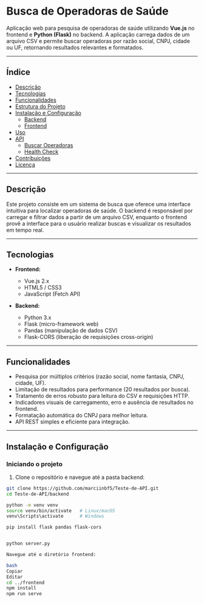 # Busca de Operadoras de Saúde

Aplicação web para pesquisa de operadoras de saúde utilizando **Vue.js** no frontend e **Python (Flask)** no backend. A aplicação carrega dados de um arquivo CSV e permite buscar operadoras por razão social, CNPJ, cidade ou UF, retornando resultados relevantes e formatados.

---

## Índice

- [Descrição](#descrição)  
- [Tecnologias](#tecnologias)  
- [Funcionalidades](#funcionalidades)  
- [Estrutura do Projeto](#estrutura-do-projeto)  
- [Instalação e Configuração](#instalação-e-configuração)  
  - [Backend](#backend)  
  - [Frontend](#frontend)  
- [Uso](#uso)  
- [API](#api)  
  - [Buscar Operadoras](#buscar-operadoras)  
  - [Health Check](#health-check)  
- [Contribuições](#contribuições)  
- [Licença](#licença)  

---

## Descrição

Este projeto consiste em um sistema de busca que oferece uma interface intuitiva para localizar operadoras de saúde. O backend é responsável por carregar e filtrar dados a partir de um arquivo CSV, enquanto o frontend provê a interface para o usuário realizar buscas e visualizar os resultados em tempo real.

---

## Tecnologias

- **Frontend:**  
  - Vue.js 2.x  
  - HTML5 / CSS3  
  - JavaScript (Fetch API)  

- **Backend:**  
  - Python 3.x  
  - Flask (micro-framework web)  
  - Pandas (manipulação de dados CSV)  
  - Flask-CORS (liberação de requisições cross-origin)

---

## Funcionalidades

- Pesquisa por múltiplos critérios (razão social, nome fantasia, CNPJ, cidade, UF).  
- Limitação de resultados para performance (20 resultados por busca).  
- Tratamento de erros robusto para leitura do CSV e requisições HTTP.  
- Indicadores visuais de carregamento, erro e ausência de resultados no frontend.  
- Formatação automática do CNPJ para melhor leitura.  
- API REST simples e eficiente para integração.

---


## Instalação e Configuração

### Iniciando o projeto

1. Clone o repositório e navegue até a pasta backend:

```bash
git clone https://github.com/marciinbf5/Teste-de-API.git
cd Teste-de-API/backend

python -m venv venv
source venv/bin/activate   # Linux/macOS
venv\Scripts\activate      # Windows

pip install flask pandas flask-cors


python server.py

Navegue até o diretório frontend:

bash
Copiar
Editar
cd ../frontend
npm install
npm run serve
